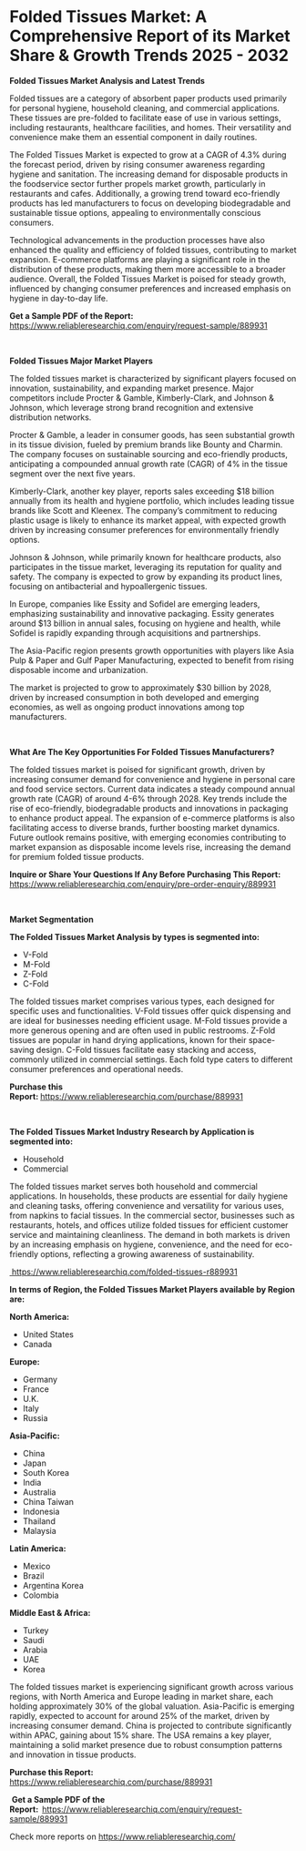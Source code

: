 <p><h1>Folded Tissues Market: A Comprehensive Report of its Market Share & Growth Trends 2025 - 2032</h1></p><p><strong>Folded Tissues Market Analysis and Latest Trends</strong></p>
<p><p>Folded tissues are a category of absorbent paper products used primarily for personal hygiene, household cleaning, and commercial applications. These tissues are pre-folded to facilitate ease of use in various settings, including restaurants, healthcare facilities, and homes. Their versatility and convenience make them an essential component in daily routines.</p><p>The Folded Tissues Market is expected to grow at a CAGR of 4.3% during the forecast period, driven by rising consumer awareness regarding hygiene and sanitation. The increasing demand for disposable products in the foodservice sector further propels market growth, particularly in restaurants and cafes. Additionally, a growing trend toward eco-friendly products has led manufacturers to focus on developing biodegradable and sustainable tissue options, appealing to environmentally conscious consumers.</p><p>Technological advancements in the production processes have also enhanced the quality and efficiency of folded tissues, contributing to market expansion. E-commerce platforms are playing a significant role in the distribution of these products, making them more accessible to a broader audience. Overall, the Folded Tissues Market is poised for steady growth, influenced by changing consumer preferences and increased emphasis on hygiene in day-to-day life.</p></p>
<p><strong>Get a Sample PDF of the Report:&nbsp;</strong> <a href="https://www.reliableresearchiq.com/enquiry/request-sample/889931?utm_campaign=3513&utm_medium=2&utm_source=Github&utm_content=ia&utm_term=04042025&utm_id=folded-tissues">https://www.reliableresearchiq.com/enquiry/request-sample/889931</a></p>
<p>&nbsp;</p>
<p><strong>Folded Tissues Major Market Players</strong></p>
<p><p>The folded tissues market is characterized by significant players focused on innovation, sustainability, and expanding market presence. Major competitors include Procter & Gamble, Kimberly-Clark, and Johnson & Johnson, which leverage strong brand recognition and extensive distribution networks.</p><p>Procter & Gamble, a leader in consumer goods, has seen substantial growth in its tissue division, fueled by premium brands like Bounty and Charmin. The company focuses on sustainable sourcing and eco-friendly products, anticipating a compounded annual growth rate (CAGR) of 4% in the tissue segment over the next five years.</p><p>Kimberly-Clark, another key player, reports sales exceeding $18 billion annually from its health and hygiene portfolio, which includes leading tissue brands like Scott and Kleenex. The company’s commitment to reducing plastic usage is likely to enhance its market appeal, with expected growth driven by increasing consumer preferences for environmentally friendly options.</p><p>Johnson & Johnson, while primarily known for healthcare products, also participates in the tissue market, leveraging its reputation for quality and safety. The company is expected to grow by expanding its product lines, focusing on antibacterial and hypoallergenic tissues.</p><p>In Europe, companies like Essity and Sofidel are emerging leaders, emphasizing sustainability and innovative packaging. Essity generates around $13 billion in annual sales, focusing on hygiene and health, while Sofidel is rapidly expanding through acquisitions and partnerships.</p><p>The Asia-Pacific region presents growth opportunities with players like Asia Pulp & Paper and Gulf Paper Manufacturing, expected to benefit from rising disposable income and urbanization.</p><p>The market is projected to grow to approximately $30 billion by 2028, driven by increased consumption in both developed and emerging economies, as well as ongoing product innovations among top manufacturers.</p></p>
<p>&nbsp;</p>
<p><strong>What Are The Key Opportunities For Folded Tissues Manufacturers?</strong></p>
<p><p>The folded tissues market is poised for significant growth, driven by increasing consumer demand for convenience and hygiene in personal care and food service sectors. Current data indicates a steady compound annual growth rate (CAGR) of around 4-6% through 2028. Key trends include the rise of eco-friendly, biodegradable products and innovations in packaging to enhance product appeal. The expansion of e-commerce platforms is also facilitating access to diverse brands, further boosting market dynamics. Future outlook remains positive, with emerging economies contributing to market expansion as disposable income levels rise, increasing the demand for premium folded tissue products.</p></p>
<p><strong>Inquire or Share Your Questions If Any Before Purchasing This Report:</strong> <a href="https://www.reliableresearchiq.com/enquiry/pre-order-enquiry/889931?utm_campaign=3513&utm_medium=2&utm_source=Github&utm_content=ia&utm_term=04042025&utm_id=folded-tissues">https://www.reliableresearchiq.com/enquiry/pre-order-enquiry/889931</a></p>
<p>&nbsp;</p>
<p><strong>Market Segmentation</strong></p>
<p><strong>The Folded Tissues Market Analysis by types is segmented into:</strong></p>
<p><ul><li>V-Fold</li><li>M-Fold</li><li>Z-Fold</li><li>C-Fold</li></ul></p>
<p><p>The folded tissues market comprises various types, each designed for specific uses and functionalities. V-Fold tissues offer quick dispensing and are ideal for businesses needing efficient usage. M-Fold tissues provide a more generous opening and are often used in public restrooms. Z-Fold tissues are popular in hand drying applications, known for their space-saving design. C-Fold tissues facilitate easy stacking and access, commonly utilized in commercial settings. Each fold type caters to different consumer preferences and operational needs.</p></p>
<p><strong>Purchase this Report:&nbsp;</strong><a href="https://www.reliableresearchiq.com/purchase/889931?utm_campaign=3513&utm_medium=2&utm_source=Github&utm_content=ia&utm_term=04042025&utm_id=folded-tissues">https://www.reliableresearchiq.com/purchase/889931</a></p>
<p>&nbsp;</p>
<p><strong>The Folded Tissues Market Industry Research by Application is segmented into:</strong></p>
<p><ul><li>Household</li><li>Commercial</li></ul></p>
<p><p>The folded tissues market serves both household and commercial applications. In households, these products are essential for daily hygiene and cleaning tasks, offering convenience and versatility for various uses, from napkins to facial tissues. In the commercial sector, businesses such as restaurants, hotels, and offices utilize folded tissues for efficient customer service and maintaining cleanliness. The demand in both markets is driven by an increasing emphasis on hygiene, convenience, and the need for eco-friendly options, reflecting a growing awareness of sustainability.</p></p>
<p><a href="https://www.reliableresearchiq.com/folded-tissues-r889931?utm_campaign=3513&utm_medium=2&utm_source=Github&utm_content=ia&utm_term=04042025&utm_id=folded-tissues">&nbsp;https://www.reliableresearchiq.com/folded-tissues-r889931</a></p>
<p><strong>In terms of Region, the Folded Tissues Market Players available by Region are:</strong></p>
<p>
    <p> <strong> North America: </strong>
        <ul>
            <li>United States</li>
            <li>Canada</li>
        </ul>
        </p> 
    <p> <strong> Europe: </strong>
        <ul>
            <li>Germany</li>
            <li>France</li>
            <li>U.K.</li>
            <li>Italy</li>
            <li>Russia</li>
        </ul>
        </p> 
    <p> <strong> Asia-Pacific: </strong>
        <ul>
            <li>China</li>
            <li>Japan</li>
            <li>South Korea</li>
            <li>India</li>
            <li>Australia</li>
            <li>China Taiwan</li>
            <li>Indonesia</li>
            <li>Thailand</li>
            <li>Malaysia</li>
        </ul>
        </p> 
    <p> <strong> Latin America: </strong>
        <ul>
            <li>Mexico</li>
            <li>Brazil</li>
            <li>Argentina Korea</li>
            <li>Colombia</li>
        </ul>
        </p> 
    <p> <strong> Middle East & Africa: </strong>
        <ul>
            <li>Turkey</li>
            <li>Saudi</li>
            <li>Arabia</li>
            <li>UAE</li>
            <li>Korea</li>
        </ul>
    </p>
    </p>
<p><p>The folded tissues market is experiencing significant growth across various regions, with North America and Europe leading in market share, each holding approximately 30% of the global valuation. Asia-Pacific is emerging rapidly, expected to account for around 25% of the market, driven by increasing consumer demand. China is projected to contribute significantly within APAC, gaining about 15% share. The USA remains a key player, maintaining a solid market presence due to robust consumption patterns and innovation in tissue products.</p></p>
<p><strong>Purchase this Report: </strong><a href="https://www.reliableresearchiq.com/purchase/889931?utm_campaign=3513&utm_medium=2&utm_source=Github&utm_content=ia&utm_term=04042025&utm_id=folded-tissues">https://www.reliableresearchiq.com/purchase/889931</a></p>
<p>&nbsp;<strong>Get a Sample PDF of the Report:&nbsp;&nbsp;</strong><a href="https://www.reliableresearchiq.com/enquiry/request-sample/889931?utm_campaign=3513&utm_medium=2&utm_source=Github&utm_content=ia&utm_term=04042025&utm_id=folded-tissues">https://www.reliableresearchiq.com/enquiry/request-sample/889931</a></p>
<p><strong></strong></p>
<p>Check more reports on <a href="https://www.reliableresearchiq.com/?utm_campaign=3513&utm_medium=2&utm_source=Github&utm_content=ia&utm_term=04042025&utm_id=folded-tissues">https://www.reliableresearchiq.com/</a></p>